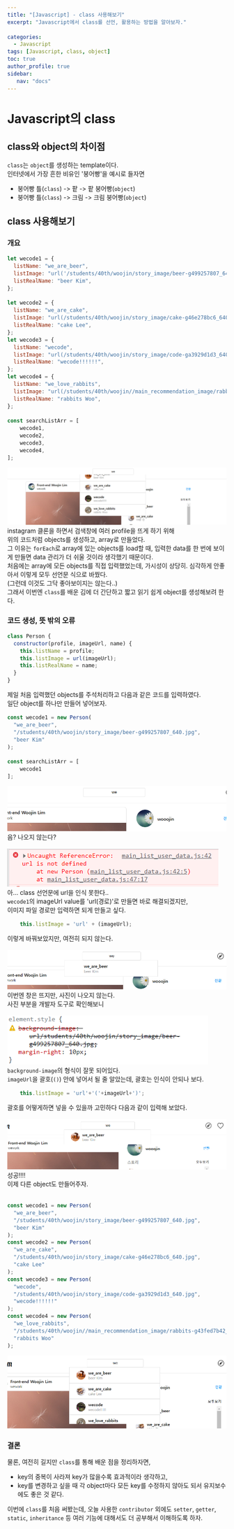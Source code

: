 ```yaml
---
title: "[Javascript] - class 사용해보기"
excerpt: "Javascript에서 class를 선언, 활용하는 방법을 알아보자."

categories: 
  - Javascript
tags: [Javascript, class, object]
toc: true
author_profile: true 
sidebar:
   nav: "docs"
---
```


# Javascript의 class

## class와 object의 차이점
`class`는 `object`를 생성하는 template이다. <br> 
인터넷에서 가장 흔한 비유인 '붕어빵'을 예시로 들자면
- 붕어빵 틀(`class`) -> 팥 -> 팥 붕어빵(`object`)
- 붕어빵 틀(`class`) -> 크림 -> 크림 붕어빵(`object`)

## class 사용해보기
### 개요
```javascript
let wecode1 = {
  listName: "we_are_beer",
  listImage: "url('/students/40th/woojin/story_image/beer-g499257807_640.jpg')",
  listRealName: "beer Kim",
};

let wecode2 = {
  listName: "we_are_cake",
  listImage: "url(/students/40th/woojin/story_image/cake-g46e278bc6_640.jpg)",
  listRealName: "cake Lee",
};
let wecode3 = {
  listName: "wecode",
  listImage: "url(/students/40th/woojin/story_image/code-ga3929d1d3_640.jpg)",
  listRealName: "wecode!!!!!!",
};
let wecode4 = {
  listName: "we_love_rabbits",
  listImage: "url(/students/40th/woojin//main_recommendation_image/rabbits-g43fed7b42_640.jpg)",
  listRealName: "rabbits Woo",
};

const searchListArr = [
    wecode1,
    wecode2,
    wecode3,
    wecode4,
];
```
<img src="/assets/images/20221120/searchbar-list.png"> <br>
instagram 클론을 하면서 검색창에 여러 profile을 뜨게 하기 위해 <br>
위의 코드처럼 objects를 생성하고, array로 만들었다. <br>
그 이유는 `forEach`로 array에 있는 objects를 load할 때, 입력한 data를 한 번에 보이게 만들면 data 관리가 더 쉬울 것이라 생각했기 때문이다. <br>
처음에는 array에 모든 objects를 직접 입력했었는데, 가시성이 상당히. 심각하게 안좋아서 이렇게 모두 선언문 식으로 바꿨다.<br>
(그런데 이것도 그닥 좋아보이지는 않는다..)<br>
그래서 이번엔 `class`를 배운 김에 더 간단하고 짧고 읽기 쉽게 object를 생성해보려 한다.

### 코드 생성, 뜻 밖의 오류
```javascript
class Person {
  constructor(profile, imageUrl, name) {
    this.listName = profile;
    this.listImage = url(imageUrl);
    this.listRealName = name;
  }
}
```
제일 처음 입력했던 objects를 주석처리하고 다음과 같은 코드를 입력하였다. <br>
일단 object를 하나만 만들어 넣어보자.
```javascript
const wecode1 = new Person(
  "we_are_beer",
  "/students/40th/woojin/story_image/beer-g499257807_640.jpg",
  "beer Kim"
);

const searchListArr = [
    wecode1    
];
```
<img src="/assets/images/20221120/searchbar-list2.png"> <br>
음? 나오지 않는다?<br><br>
<img src="/assets/images/20221120/searchbar-list3.png"> <br>
아... class 선언문에 url을 인식 못한다.. <br>
`wecode1`의 imageUrl value를 'url(경로)'로 만들면 바로 해결되겠지만, <br> 
이미지 파일 경로만 입력하면 되게 만들고 싶다.

```javascript
    this.listImage = 'url' + (imageUrl);
```
이렇게 바꿔보았지만, 여전히 되지 않는다. <br><br>
<img src="/assets/images/20221120/searchbar-list4.png"> <br>
이번엔 창은 뜨지만, 사진이 나오지 않는다. <br> 사진 부분을 개발자 도구로 확인해보니 <br><br>
<img src="/assets/images/20221120/searchbar-list5.png"> <br>
`background-image`의 형식이 잘못 되어있다. <br>
`imageUrl`을 괄호(`()`) 안에 넣어서 될 줄 알았는데, 괄호는 인식이 안되나 보다.
<br>

```javascript
    this.listImage = 'url'+'('+imageUrl+')';
```
괄호를 어떻게하면 넣을 수 있을까 고민하다 다음과 같이 입력해 보았다.
<br><br>
<img src="/assets/images/20221120/searchbar-list6.png"> <br>
성공!!!! <br>
이제 다른 object도 만들어주자. <br><br>

```javascript
const wecode1 = new Person(
  "we_are_beer",
  "/students/40th/woojin/story_image/beer-g499257807_640.jpg",
  "beer Kim"
);
const wecode2 = new Person(
  "we_are_cake",
  "/students/40th/woojin/story_image/cake-g46e278bc6_640.jpg",
  "cake Lee"
);
const wecode3 = new Person(
  "wecode",
  "/students/40th/woojin/story_image/code-ga3929d1d3_640.jpg",
  "wecode!!!!!!"
);
const wecode4 = new Person(
  "we_love_rabbits",
  "/students/40th/woojin//main_recommendation_image/rabbits-g43fed7b42_640.jpg",
  "rabbits Woo"
);
```
<img src="/assets/images/20221120/searchbar-list7.png"> <br>

### 결론
물론, 여전히 길지만 `class`를 통해 배운 점을 정리하자면, 
- key의 중복이 사라져 key가 많을수록 효과적이라 생각하고,
- key를 변경하고 싶을 때 각 object마다 모든 key를 수정하지 않아도 되서 유지보수에도 좋은 것 같다.

이번에 `class`를 처음 써봤는데, 오늘 사용한 `contributor` 외에도 `setter`, `getter`, `static`, `inheritance` 등 여러 기능에 대해서도 더 공부해서 이해하도록 하자.











